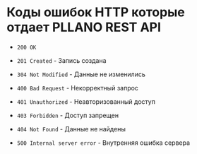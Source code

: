 # Коды ошибок HTTP которые отдает PLLANO REST API

* `200 OK`

* `201 Created` - Запись создана

* `304 Not Modified` - Данные не изменились

* `400 Bad Request` - Некорректный запрос

* `401 Unauthorized` - Неавторизованный доступ

* `403 Forbidden` - Доступ запрещен

* `404 Not Found` - Данные не найдены

* `500 Internal server error` - Внутренняя ошибка сервера
